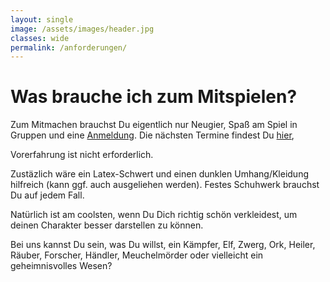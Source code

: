 ```yaml
---
layout: single
image: /assets/images/header.jpg
classes: wide
permalink: /anforderungen/
---
```


# Was brauche ich zum Mitspielen?

Zum Mitmachen brauchst Du eigentlich nur Neugier, Spaß am Spiel in Gruppen und eine [Anmeldung](/anmeldung).
Die nächsten Termine findest Du [hier](/termine),

Vorerfahrung ist nicht erforderlich.

Zustäzlich wäre ein Latex-Schwert und einen dunklen Umhang/Kleidung hilfreich (kann ggf. auch ausgeliehen werden). 
Festes Schuhwerk brauchst Du auf jedem Fall.

Natürlich ist am coolsten, wenn Du Dich richtig schön verkleidest, um deinen Charakter besser darstellen zu können.


Bei uns kannst Du sein, was Du willst, ein Kämpfer, Elf, Zwerg, Ork, Heiler, Räuber, Forscher, Händler, Meuchelmörder oder vielleicht ein geheimnisvolles Wesen? 



